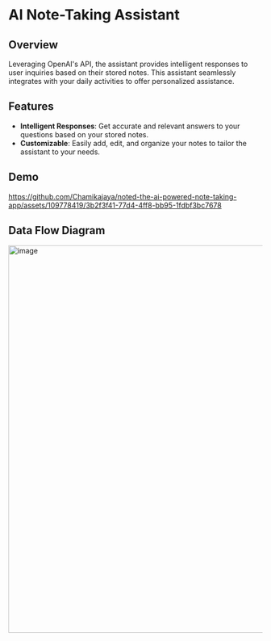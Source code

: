 # AI Note-Taking Assistant 

## Overview
Leveraging OpenAI's API, the assistant provides intelligent responses to user inquiries based on their stored notes.  This assistant seamlessly integrates with your daily activities to offer personalized assistance.

## Features
- **Intelligent Responses**: Get accurate and relevant answers to your questions based on your stored notes.
- **Customizable**: Easily add, edit, and organize your notes to tailor the assistant to your needs.

## Demo
https://github.com/Chamikajaya/noted-the-ai-powered-note-taking-app/assets/109778419/3b2f3f41-77d4-4ff8-bb95-1fdbf3bc7678


## Data Flow Diagram
<img width="768" alt="image" src="https://github.com/Chamikajaya/noted-the-ai-powered-note-taking-app/assets/109778419/568d0661-713a-41f3-a432-c46abd2b9ab3">
